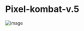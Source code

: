 # Pixel-kombat-v.5

![image](https://github.com/user-attachments/assets/e6031965-7e81-42a9-a024-bea5acf81d52)
